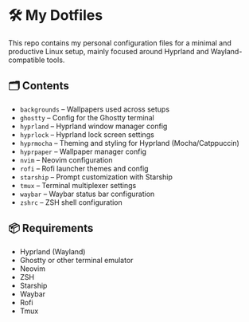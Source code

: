 # 🛠️ My Dotfiles

This repo contains my personal configuration files for a minimal and productive Linux setup, mainly focused around Hyprland and Wayland-compatible tools.

## 🗂 Contents

- `backgrounds` – Wallpapers used across setups
- `ghostty` – Config for the Ghostty terminal
- `hyprland` – Hyprland window manager config
- `hyprlock` – Hyprland lock screen settings
- `hyprmocha` – Theming and styling for Hyprland (Mocha/Catppuccin)
- `hyprpaper` – Wallpaper manager config
- `nvim` – Neovim configuration
- `rofi` – Rofi launcher themes and config
- `starship` – Prompt customization with Starship
- `tmux` – Terminal multiplexer settings
- `waybar` – Waybar status bar configuration
- `zshrc` – ZSH shell configuration

## 📦 Requirements

- Hyprland (Wayland)
- Ghostty or other terminal emulator
- Neovim
- ZSH
- Starship
- Waybar
- Rofi
- Tmux
